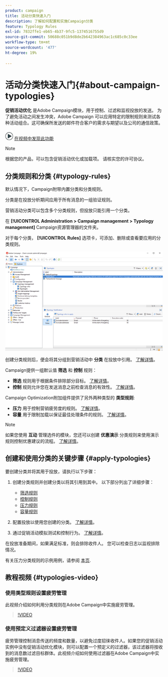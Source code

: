 ```yaml
---
product: campaign
title: 活动分类快速入门
description: 了解如何配置和实施Campaign分类
feature: Typology Rules
exl-id: 7832ffe1-eb65-4b37-9fc5-1374516755d9
source-git-commit: 50688c051b9d8de2b642384963ac1c685c0c33ee
workflow-type: tm+mt
source-wordcount: '477'
ht-degree: 19%

---
```


# 活动分类快速入门{#about-campaign-typologies}

**促销活动优化** 是Adobe Campaign模块，用于控制、过滤和监视投放的发送。 为了避免活动之间发生冲突，Adobe Campaign 可以应用特定的限制规则来测试各种活动组合。这可确保所发送的邮件符合客户的需求与期望以及公司的通信政策。

![](assets/do-not-localize/how-to-video.png) [在视频中发现此功能](#typologies-video)

>[!NOTE]
>
>根据您的产品，可以包含促销活动优化或加载项。 请核实您的许可协议。

## 分类规则和分类 {#typology-rules}

默认情况下，Campaign附带内置分类和分类规则。

分类是在投放分析期间应用于所有消息的一组验证规则。

营销活动分类可以包含多个分类规则，但投放只能引用一个分类。

在 **[!UICONTROL Administration > Campaign management > Typology management]** Campaign资源管理器的文件夹。

对于每个分类， **[!UICONTROL Rules]** 选项卡，可添加、删除或查看要应用的分类规则。

![](assets/campaign_opt_rules_tab.png)

创建分类规则后，便会将其分组到营销活动中 **分类** 在投放中引用。 [了解详情](#apply-typologies)。


Campaign提供一组默认值 **筛选** 和 **控制** 规则：

* **筛选** 规则用于根据条件排除部分目标。 [了解详情](filtering-rules.md)。
* **控制** 规则允许您在发送消息之前检查消息的有效性。 [了解详情](control-rules.md)。

Campaign Optimization附加组件提供了另外两种类型的 **类型规则**:

* **压力** 用于控制营销疲劳度的规则。 [了解详情](pressure-rules.md)。
* **容量** 用于限制加载以保证最佳处理条件的规则。 [了解详情](consistency-rules.md#controlling-capacity)。


>[!NOTE]
>
>如果您使用 **互动** 管理选件的模块，您还可以创建 **优惠演示** 分类规则来使用演示规则控制优惠建议的流程。 [了解详情](../../v8/interaction/interaction-offer.md#offer-presentation)。


## 创建和使用分类的关键步骤 {#apply-typologies}

要创建分类并将其用于投放，请执行以下步骤：

1. 创建分类规则并创建分类以将其引用到其中。
以下部分列出了详细步骤：

   * [筛选规则](filtering-rules.md)
   * [控制规则](control-rules.md)
   * [压力规则](pressure-rules.md)
   * [容量规则](consistency-rules.md)

1. 配置投放以使用您创建的分类。 [了解详情](apply-rules.md#apply-a-typology-to-a-delivery)。
1. 通过促销活动模拟测试和控制行为。 [了解详情](campaign-simulations.md)。

在投放准备期间，如果满足标准，则会排除收件人。 您可以检查日志以监视排除情况。

有关压力分类规则的示例用例，请参阅 [本页](pressure-rules.md#use-cases-on-pressure-rules).

## 教程视频 {#typologies-video}

### 使用类型规则设置疲劳管理

此视频介绍如何利用分类规则在Adobe Campaign中实施疲劳管理。

>[!VIDEO](https://video.tv.adobe.com/v/333787?quality=12)

### 使用预定义过滤器设置疲劳管理

疲劳管理控制消息传送的频度和数量，以避免过度招徕收件人。如果您的促销活动实例中没有促销活动优化模块，则可以配置一个预定义的过滤器，该过滤器将按收到的消息数过滤目标群体。此视频介绍如何使用过滤器在Adobe Campaign中实施疲劳管理。

>[!VIDEO](https://video.tv.adobe.com/v/333778?quality=12)
